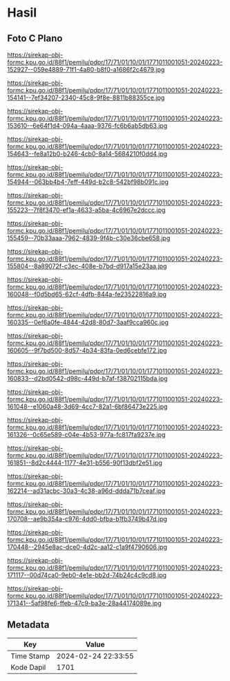 # Hasil

## Foto C Plano

https://sirekap-obj-formc.kpu.go.id/88f1/pemilu/pdpr/17/71/01/10/01/1771011001051-20240223-152927--059e4889-71f1-4a80-b8f0-a1686f2c4679.jpg

https://sirekap-obj-formc.kpu.go.id/88f1/pemilu/pdpr/17/71/01/10/01/1771011001051-20240223-154141--7ef34207-2340-45c8-9f8e-8811b88355ce.jpg

https://sirekap-obj-formc.kpu.go.id/88f1/pemilu/pdpr/17/71/01/10/01/1771011001051-20240223-153610--6e64f1d4-094a-4aaa-9376-fc6b6ab5db63.jpg

https://sirekap-obj-formc.kpu.go.id/88f1/pemilu/pdpr/17/71/01/10/01/1771011001051-20240223-154643--fe8a12b0-b246-4cb0-8a14-5684210f0dd4.jpg

https://sirekap-obj-formc.kpu.go.id/88f1/pemilu/pdpr/17/71/01/10/01/1771011001051-20240223-154944--063bb4b4-7eff-449d-b2c8-542bf98b091c.jpg

https://sirekap-obj-formc.kpu.go.id/88f1/pemilu/pdpr/17/71/01/10/01/1771011001051-20240223-155223--7f8f3470-ef1a-4633-a5ba-4c6967e2dccc.jpg

https://sirekap-obj-formc.kpu.go.id/88f1/pemilu/pdpr/17/71/01/10/01/1771011001051-20240223-155459--70b33aaa-7962-4839-9f4b-c30e36cbe658.jpg

https://sirekap-obj-formc.kpu.go.id/88f1/pemilu/pdpr/17/71/01/10/01/1771011001051-20240223-155804--8a89072f-c3ec-408e-b7bd-d917a15e23aa.jpg

https://sirekap-obj-formc.kpu.go.id/88f1/pemilu/pdpr/17/71/01/10/01/1771011001051-20240223-160048--f0d5bd65-62cf-4dfb-844a-fe23522816a9.jpg

https://sirekap-obj-formc.kpu.go.id/88f1/pemilu/pdpr/17/71/01/10/01/1771011001051-20240223-160335--0ef6a0fe-4844-42d8-80d7-3aaf9cca960c.jpg

https://sirekap-obj-formc.kpu.go.id/88f1/pemilu/pdpr/17/71/01/10/01/1771011001051-20240223-160605--9f7bd500-8d57-4b34-83fa-0ed6cebfe172.jpg

https://sirekap-obj-formc.kpu.go.id/88f1/pemilu/pdpr/17/71/01/10/01/1771011001051-20240223-160833--d2bd0542-d98c-449d-b7af-f38702115bda.jpg

https://sirekap-obj-formc.kpu.go.id/88f1/pemilu/pdpr/17/71/01/10/01/1771011001051-20240223-161048--e1060a48-3d69-4cc7-82a1-6bf86473e225.jpg

https://sirekap-obj-formc.kpu.go.id/88f1/pemilu/pdpr/17/71/01/10/01/1771011001051-20240223-161326--0c65e589-c04e-4b53-977a-fc817fa9237e.jpg

https://sirekap-obj-formc.kpu.go.id/88f1/pemilu/pdpr/17/71/01/10/01/1771011001051-20240223-161851--8d2c4444-1177-4e31-b556-90f13dbf2e51.jpg

https://sirekap-obj-formc.kpu.go.id/88f1/pemilu/pdpr/17/71/01/10/01/1771011001051-20240223-162214--ad31acbc-30a3-4c38-a96d-ddda71b7ceaf.jpg

https://sirekap-obj-formc.kpu.go.id/88f1/pemilu/pdpr/17/71/01/10/01/1771011001051-20240223-170708--ae9b354a-c976-4dd0-bfba-b1fb3749b47d.jpg

https://sirekap-obj-formc.kpu.go.id/88f1/pemilu/pdpr/17/71/01/10/01/1771011001051-20240223-170448--2945e8ac-dce0-4d2c-aa12-c1a9f4790606.jpg

https://sirekap-obj-formc.kpu.go.id/88f1/pemilu/pdpr/17/71/01/10/01/1771011001051-20240223-171117--00d74ca0-9eb0-4e1e-bb2d-74b24c4c9cd8.jpg

https://sirekap-obj-formc.kpu.go.id/88f1/pemilu/pdpr/17/71/01/10/01/1771011001051-20240223-171341--5af98fe6-ffeb-47c9-ba3e-28a44174089e.jpg


## Metadata

| Key        | Value               |
| ---------- | ------------------- |
| Time Stamp | 2024-02-24 22:33:55 |
| Kode Dapil | 1701                |



